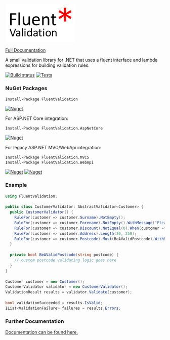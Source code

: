 ![FluentValidation](fv.png)

 [Full Documentation](https://github.com/JeremySkinner/FluentValidation/wiki) 

A small validation library for .NET that uses a fluent interface 
and lambda expressions for building validation rules.

[![Build status](https://ci.appveyor.com/api/projects/status/b9bkth37cdtsifac?svg=true)](https://ci.appveyor.com/project/JeremySkinner/fluentvalidation) [![Tests](https://img.shields.io/appveyor/tests/JeremySkinner/FluentValidation.svg)](https://ci.appveyor.com/project/JeremySkinner/fluentvalidation)


### NuGet Packages

```
Install-Package FluentValidation
```
[![Nuget](https://img.shields.io/nuget/dt/FluentValidation.svg?label=FluentValidation%20Downloads)](https://nuget.org/packages/FluentValidation) 

For ASP.NET Core integration:
```
Install-Package FluentValidation.AspNetCore
```
[![Nuget](https://img.shields.io/nuget/dt/FluentValidation.AspNetCore.svg?label=FluentValidation.AspNetCore%20Downloads)](https://nuget.org/packages/FluentValidation.AspNetCore)

For legacy ASP.NET MVC/WebApi integration:

```
Install-Package FluentValidation.MVC5
Install-Package FluentValidation.WebApi
```
[![Nuget](https://img.shields.io/nuget/dt/FluentValidation.Mvc5.svg?label=FluentValidation.Mvc5%20Downloads)](https://nuget.org/packages/FluentValidation.Mvc5) 
[![Nuget](https://img.shields.io/nuget/dt/FluentValidation.WebApi.svg?label=FluentValidation.WebApi%20Downloads)](https://nuget.org/packages/FluentValidation.WebApi)



### Example
```csharp
using FluentValidation;

public class CustomerValidator: AbstractValidator<Customer> {
  public CustomerValidator() {
    RuleFor(customer => customer.Surname).NotEmpty();
    RuleFor(customer => customer.Forename).NotEmpty().WithMessage("Please specify a first name");
    RuleFor(customer => customer.Discount).NotEqual(0).When(customer => customer.HasDiscount);
    RuleFor(customer => customer.Address).Length(20, 250);
    RuleFor(customer => customer.Postcode).Must(BeAValidPostcode).WithMessage("Please specify a valid postcode");
  }

  private bool BeAValidPostcode(string postcode) {
    // custom postcode validating logic goes here
  }
}

Customer customer = new Customer();
CustomerValidator validator = new CustomerValidator();
ValidationResult results = validator.Validate(customer);

bool validationSucceeded = results.IsValid;
IList<ValidationFailure> failures = results.Errors;
```

### Further Documentation

[Documentation can be found here.](https://github.com/JeremySkinner/FluentValidation/wiki) 
